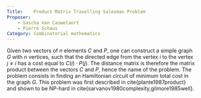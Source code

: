 ```yaml
---
Title:    Product Matrix Travelling Salesman Problem
Proposer:
    - Sascha Van Cauwelaert
    - Pierre Schaus
Category: Combinatorial mathematics
---
```


Given two vectors of $n$ elements $C$ and $P$, one can construct a simple graph $G$ with $n$ vertices, such that the directed edge from the vertex $i$ to the vertex $j \neq i$ has a cost equal to $C(i) \cdot P(j)$. The distance matrix is therefore the matrix product between the vectors $C$ and $P$, hence the name of the problem. The problem consists in finding an Hamiltonian circuit of minimum total cost in the graph $G$. This problem was first described in cite{plante1987product} and shown to be NP-hard in cite{sarvanov1980complexity,gilmore1985well}.
